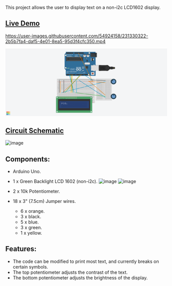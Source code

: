 This project allows the user to display text on a non-i2c LCD1602 display.

## [Live Demo](https://photos.app.goo.gl/jjY9GYRMFbdxQjPT7)
https://user-images.githubusercontent.com/54924158/231330322-2b5b7fa4-daf5-4e01-8ea5-95d3f4cfc350.mp4

![Image of LCD 1602 circuit](https://github.com/MFarabi619/Arduino/blob/main/LCD1602%20Display/LCD%201602%20Display.png)

## [Circuit Schematic](https://github.com/MFarabi619/Arduino/blob/main/LCD1602%20Display/LCD%201602%20Display.pdf)
![image](https://user-images.githubusercontent.com/54924158/231854201-d7d78a1f-43e6-48fc-a2e0-e0e095357d30.png)

## Components:
- Arduino Uno.
- 1 x Green Backlight LCD 1602 (non-i2c).
![image](https://user-images.githubusercontent.com/54924158/231853550-11669d95-0250-456a-99ab-8df129bfc355.png)
![image](https://user-images.githubusercontent.com/54924158/231853680-f2f7c848-919e-4a16-9a34-0fffc8a80ac5.png)

- 2 x 10k Potentiometer.
- 18 x 3" (7.5cm) Jumper wires.
  -  6 x orange.
  -  3 x black.
  -  5 x blue.
  -  3 x green.
  -  1 x yellow.

## Features:

- The code can be modified to print most text, and currently breaks on certain symbols. 
- The top potentiometer adjusts the contrast of the text. 
- The bottom potentiometer adjusts the brightness of the display. 
